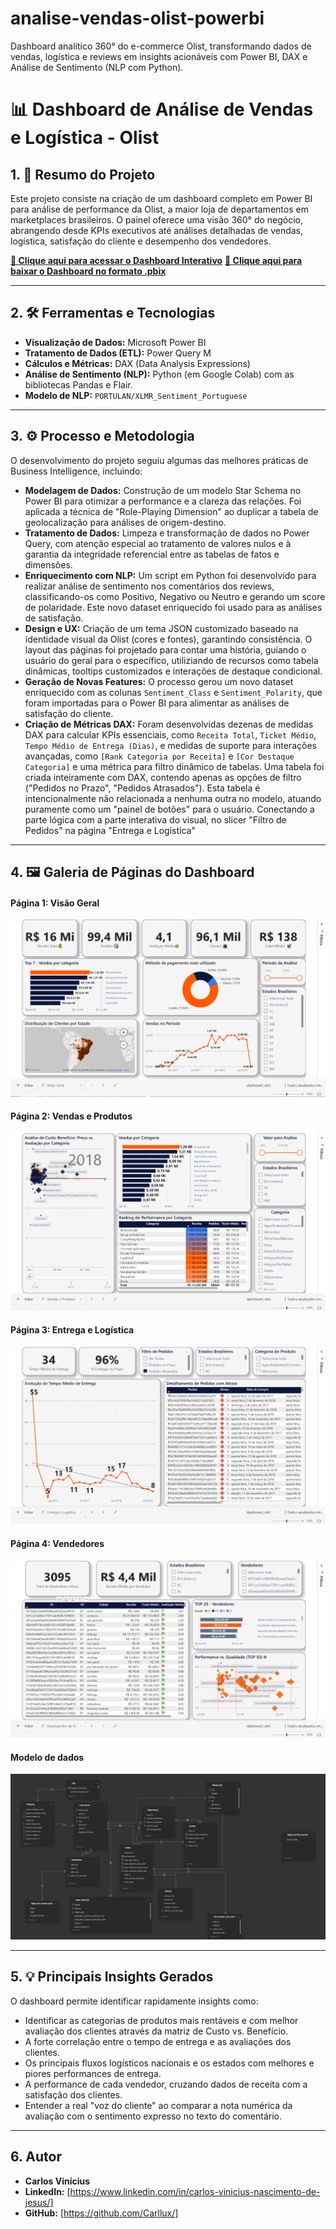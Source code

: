 # analise-vendas-olist-powerbi
Dashboard analítico 360° do e-commerce Olist, transformando dados de vendas, logística e reviews em insights acionáveis com Power BI, DAX e Análise de Sentimento (NLP com Python).

# 📊 Dashboard de Análise de Vendas e Logística - Olist

## 1. 🎯 Resumo do Projeto
Este projeto consiste na criação de um dashboard completo em Power BI para análise de performance da Olist, a maior loja de departamentos em marketplaces brasileiros. O painel oferece uma visão 360° do negócio, abrangendo desde KPIs executivos até análises detalhadas de vendas, logística, satisfação do cliente e desempenho dos vendedores.

**[🔗 Clique aqui para acessar o Dashboard Interativo](https://app.powerbi.com/view?r=eyJrIjoiZDNkMGEyYTctNjE2YS00ZTg4LTk2NWUtYTFjYmE5NDA4NWM3IiwidCI6IjMyNDFkMzllLTdiZDEtNDQ2My05ZGFmLWU2M2M2MWZjOWRkYyJ9)**
**[🔗 Clique aqui para baixar o Dashboard no formato .pbix](https://drive.google.com/file/d/1Tjdjn93Ynnyw8OoBOVD1sr8e8VfO5ich/view?usp=sharing)**

---

## 2. 🛠️ Ferramentas e Tecnologias
* **Visualização de Dados:** Microsoft Power BI
* **Tratamento de Dados (ETL):** Power Query M
* **Cálculos e Métricas:** DAX (Data Analysis Expressions)
* **Análise de Sentimento (NLP):** Python (em Google Colab) com as bibliotecas Pandas e Flair.
* **Modelo de NLP:** `PORTULAN/XLMR_Sentiment_Portuguese`

---

## 3. ⚙️ Processo e Metodologia
O desenvolvimento do projeto seguiu algumas das melhores práticas de Business Intelligence, incluindo:

* **Modelagem de Dados:** Construção de um modelo Star Schema no Power BI para otimizar a performance e a clareza das relações. Foi aplicada a técnica de "Role-Playing Dimension" ao duplicar a tabela de geolocalização para análises de origem-destino.
* **Tratamento de Dados:** Limpeza e transformação de dados no Power Query, com atenção especial ao tratamento de valores nulos e à garantia da integridade referencial entre as tabelas de fatos e dimensões.
* **Enriquecimento com NLP:** Um script em Python foi desenvolvido para realizar análise de sentimento nos comentários dos reviews, classificando-os como Positivo, Negativo ou Neutro e gerando um score de polaridade. Este novo dataset enriquecido foi usado para as análises de satisfação.
* **Design e UX:** Criação de um tema JSON customizado baseado na identidade visual da Olist (cores e fontes), garantindo consistência. O layout das páginas foi projetado para contar uma história, guiando o usuário do geral para o específico, utiliziando de recursos como tabela dinâmicas, tooltips customizados e interações de destaque condicional.
* **Geração de Novas Features:** O processo gerou um novo dataset enriquecido com as colunas `Sentiment_Class` e `Sentiment_Polarity`, que foram importadas para o Power BI para alimentar as análises de satisfação do cliente.
* **Criação de Métricas DAX:** Foram desenvolvidas dezenas de medidas DAX para calcular KPIs essenciais, como `Receita Total`, `Ticket Médio`, `Tempo Médio de Entrega (Dias)`, e medidas de suporte para interações avançadas, como `[Rank Categoria por Receita]` e `[Cor Destaque Categoria]` e uma métrica para filtro dinâmico de tabelas.
Uma tabela foi criada inteiramente com DAX, contendo apenas as opções de filtro ("Pedidos no Prazo", "Pedidos Atrasados"). Esta tabela é intencionalmente não relacionada a nenhuma outra no modelo, atuando puramente como um "painel de botões" para o usuário. Conectando a parte lógica com a parte interativa do visual, no slicer "Filtro de Pedidos" na página "Entrega e Logística"

---

## 4. 🖼️ Galeria de Páginas do Dashboard
#### Página 1: Visão Geral
![Visão Geral](assets/dashboard_visao_geral.png)

#### Página 2: Vendas e Produtos
![Vendas e Produtos](assets/dashboard_vendas.png)

#### Página 3: Entrega e Logística
![Entrega e Logística](assets/dashboard_logistica.png)

#### Página 4: Vendedores
![Entrega e Logística](assets/dashboard_vendedores.png)

#### Modelo de dados
![Modelo de dados](assets/dashboard_modelo_de_dados.png)


---

## 5. 💡 Principais Insights Gerados
O dashboard permite identificar rapidamente insights como:
* Identificar as categorias de produtos mais rentáveis e com melhor avaliação dos clientes através da matriz de Custo vs. Benefício.
* A forte correlação entre o tempo de entrega e as avaliações dos clientes.
* Os principais fluxos logísticos nacionais e os estados com melhores e piores performances de entrega.
* A performance de cada vendedor, cruzando dados de receita com a satisfação dos clientes.
* Entender a real "voz do cliente" ao comparar a nota numérica da avaliação com o sentimento expresso no texto do comentário.
---

## 6. Autor
* **Carlos Vinícius**
* **LinkedIn:** [https://www.linkedin.com/in/carlos-vinicius-nascimento-de-jesus/]
* **GitHub:** [https://github.com/Carllux/] 
